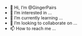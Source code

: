 - 👋 Hi, I’m @GingerPairs
- 👀 I’m interested in ...
- 🌱 I’m currently learning ...
- 💞️ I’m looking to collaborate on ...
- 📫 How to reach me ...

<!---
GingerPairs/GingerPairs is a ✨ special ✨ repository because its `README.md` (this file) appears on your GitHub profile.
You can click the Preview link to take a look at your changes.
--->
